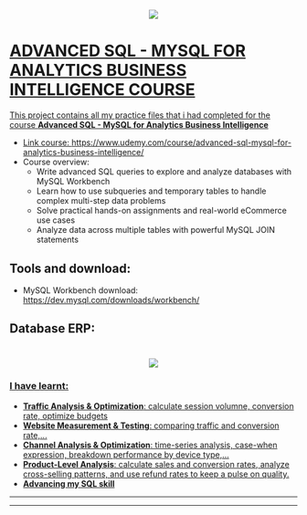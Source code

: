 
<h1 align="center">
  <a href=""><img src="https://i.ibb.co/Wc2FkCs/course-img.png" </a>
</h1>

# ADVANCED SQL - MYSQL FOR ANALYTICS BUSINESS INTELLIGENCE COURSE
This project contains all my practice files that i had completed for the course **Advanced SQL - MySQL for Analytics Business Intelligence**
+ Link course: https://www.udemy.com/course/advanced-sql-mysql-for-analytics-business-intelligence/
+ Course overview:
    + Write advanced SQL queries to explore and analyze databases with MySQL Workbench
    + Learn how to use subqueries and temporary tables to handle complex multi-step data problems
    + Solve practical hands-on assignments and real-world eCommerce use cases
    + Analyze data across multiple tables with powerful MySQL JOIN statements

## Tools and download:
+ MySQL Workbench download: https://dev.mysql.com/downloads/workbench/

## Database ERP:
    
<h1 align="center">
  <a href=""><img src="https://i.ibb.co/Bgks2dk/data-erp.png" </a>
</h1>
    
### I have learnt:
+ **Traffic Analysis & Optimization**: calculate session volumne, conversion rate, optimize budgets
+ **Website Measurement & Testing**: comparing traffic and conversion rate,...
+ **Channel Analysis & Optimization**: time-series analysis, case-when expression, breakdown performance by device type,... 
+ **Product-Level Analysis**: calculate sales and conversion rates, analyze cross-selling patterns, and use refund rates to keep a pulse on quality.
+ **Advancing my SQL skill**

---
---


